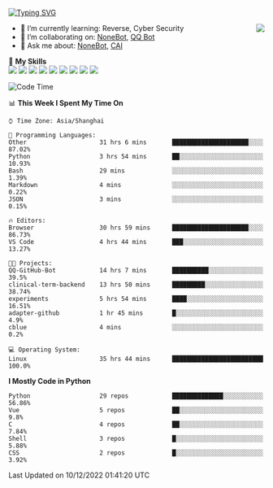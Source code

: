 [![Typing SVG](https://readme-typing-svg.herokuapp.com?size=25&duration=2500&color=8C43EA&vCenter=true&width=200&height=40&lines=Hi+there+%F0%9F%91%8B%F0%9F%8F%BB;I'm+yanyongyu)](https://git.io/typing-svg)

<a href="#">
  <img align="right" src="https://github-readme-stats.vercel.app/api?username=yanyongyu&count_private=true&show_icons=true&bg_color=15,f2f7fd,E0EAFC" />
</a>

- 🌱 I’m currently learning: Reverse, Cyber Security
- 👯 I’m collaborating on: [NoneBot](https://github.com/nonebot), [QQ Bot](https://github.com/Mrs4s/go-cqhttp)
- 💬 Ask me about: [NoneBot](https://github.com/nonebot), [CAI](https://github.com/cscs181/CAI)

🌟 **My Skills**  
![](https://img.shields.io/badge/-Python-3e74a2?style=flat-square&logo=Python&logoColor=fff)
![](https://img.shields.io/badge/-Node.js-339933?style=flat-square&logo=Node.js&logoColor=fff)
![](https://img.shields.io/badge/-Vue-4fc08d?style=flat-square&logo=Vue.js&logoColor=fff)
![](https://img.shields.io/badge/-React-2d98ce?style=flat-square&logo=React&logoColor=fff)
![](https://img.shields.io/badge/-Docker-2496ED?style=flat-square&logo=Docker&logoColor=fff)
![](https://img.shields.io/badge/-Linux-000000?style=flat-square&logo=Linux&logoColor=fff)
![](https://img.shields.io/badge/-MySQL-4479A1?style=flat-square&logo=MySQL&logoColor=fff)
![](https://img.shields.io/badge/-Redis-DC382D?style=flat-square&logo=Redis&logoColor=fff)
![](https://img.shields.io/badge/-MongoDB-47A248?style=flat-square&logo=MongoDB&logoColor=fff)

<!--START_SECTION:waka-->
![Code Time](http://img.shields.io/badge/Code%20Time-3%2C347%20hrs%2029%20mins-blue)

📊 **This Week I Spent My Time On** 

```text
⌚︎ Time Zone: Asia/Shanghai

💬 Programming Languages: 
Other                    31 hrs 6 mins       █████████████████████░░░░   87.02% 
Python                   3 hrs 54 mins       ██░░░░░░░░░░░░░░░░░░░░░░░   10.93% 
Bash                     29 mins             ░░░░░░░░░░░░░░░░░░░░░░░░░   1.39% 
Markdown                 4 mins              ░░░░░░░░░░░░░░░░░░░░░░░░░   0.22% 
JSON                     3 mins              ░░░░░░░░░░░░░░░░░░░░░░░░░   0.15%

🔥 Editors: 
Browser                  30 hrs 59 mins      █████████████████████░░░░   86.73% 
VS Code                  4 hrs 44 mins       ███░░░░░░░░░░░░░░░░░░░░░░   13.27%

🐱‍💻 Projects: 
QQ-GitHub-Bot            14 hrs 7 mins       ██████████░░░░░░░░░░░░░░░   39.5% 
clinical-term-backend    13 hrs 50 mins      █████████░░░░░░░░░░░░░░░░   38.74% 
experiments              5 hrs 54 mins       ████░░░░░░░░░░░░░░░░░░░░░   16.51% 
adapter-github           1 hr 45 mins        █░░░░░░░░░░░░░░░░░░░░░░░░   4.9% 
cblue                    4 mins              ░░░░░░░░░░░░░░░░░░░░░░░░░   0.2%

💻 Operating System: 
Linux                    35 hrs 44 mins      █████████████████████████   100.0%

```

**I Mostly Code in Python** 

```text
Python                   29 repos            ██████████████░░░░░░░░░░░   56.86% 
Vue                      5 repos             ██░░░░░░░░░░░░░░░░░░░░░░░   9.8% 
C                        4 repos             ██░░░░░░░░░░░░░░░░░░░░░░░   7.84% 
Shell                    3 repos             █░░░░░░░░░░░░░░░░░░░░░░░░   5.88% 
CSS                      2 repos             █░░░░░░░░░░░░░░░░░░░░░░░░   3.92%

```



 Last Updated on 10/12/2022 01:41:20 UTC
<!--END_SECTION:waka-->
